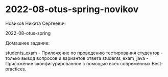 # 2022-08-otus-spring-novikov
Новиков Никита Сергеевич

2022-08-otus-spring

Домашнее задание:

students_exam - Приложение по проведению тестирования студентов - только вывод вопросов и вариантов ответа
students_exam_java - Приложение сконфигурированное с помощью всех современных Best-practices.